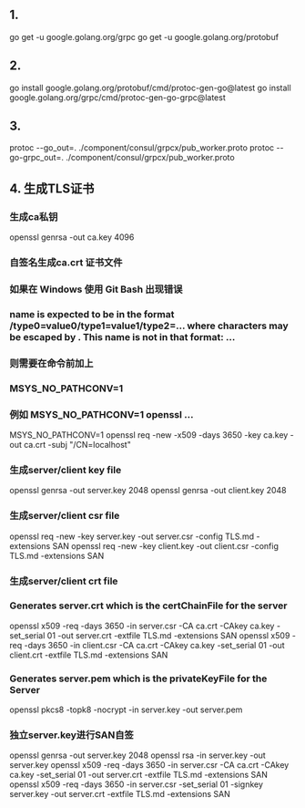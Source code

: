 ## 1.
go get -u google.golang.org/grpc
go get -u google.golang.org/protobuf

## 2.
go install google.golang.org/protobuf/cmd/protoc-gen-go@latest
go install google.golang.org/grpc/cmd/protoc-gen-go-grpc@latest

## 3.
protoc --go_out=. ./component/consul/grpcx/pub_worker.proto
protoc --go-grpc_out=. ./component/consul/grpcx/pub_worker.proto

## 4. 生成TLS证书

### 生成ca私钥
openssl genrsa -out ca.key 4096
### 自签名生成ca.crt 证书文件
### 如果在 Windows 使用 Git Bash 出现错误
### name is expected to be in the format /type0=value0/type1=value1/type2=... where characters may be escaped by \. This name is not in that format: ...
### 则需要在命令前加上
### MSYS_NO_PATHCONV=1
### 例如 MSYS_NO_PATHCONV=1 openssl ...
MSYS_NO_PATHCONV=1 openssl req -new -x509 -days 3650 -key ca.key -out ca.crt -subj "/CN=localhost"
### 生成server/client key file
openssl genrsa -out server.key 2048
openssl genrsa -out client.key 2048
### 生成server/client csr file
openssl req -new -key server.key -out server.csr -config TLS.md -extensions SAN
openssl req -new -key client.key -out client.csr -config TLS.md -extensions SAN
### 生成server/client crt file
### Generates server.crt which is the certChainFile for the server
openssl x509 -req -days 3650 -in server.csr -CA ca.crt -CAkey ca.key -set_serial 01 -out server.crt -extfile TLS.md -extensions SAN
openssl x509 -req -days 3650 -in client.csr -CA ca.crt -CAkey ca.key -set_serial 01 -out client.crt -extfile TLS.md -extensions SAN
### Generates server.pem which is the privateKeyFile for the Server
openssl pkcs8 -topk8 -nocrypt -in server.key -out server.pem


### 独立server.key进行SAN自签
openssl genrsa -out server.key 2048
openssl rsa -in server.key -out server.key
openssl x509 -req -days 3650 -in server.csr -CA ca.crt -CAkey ca.key -set_serial 01 -out server.crt -extfile TLS.md -extensions SAN
openssl x509 -req -days 3650 -in server.csr -set_serial 01 -signkey server.key -out server.crt -extfile TLS.md -extensions SAN
